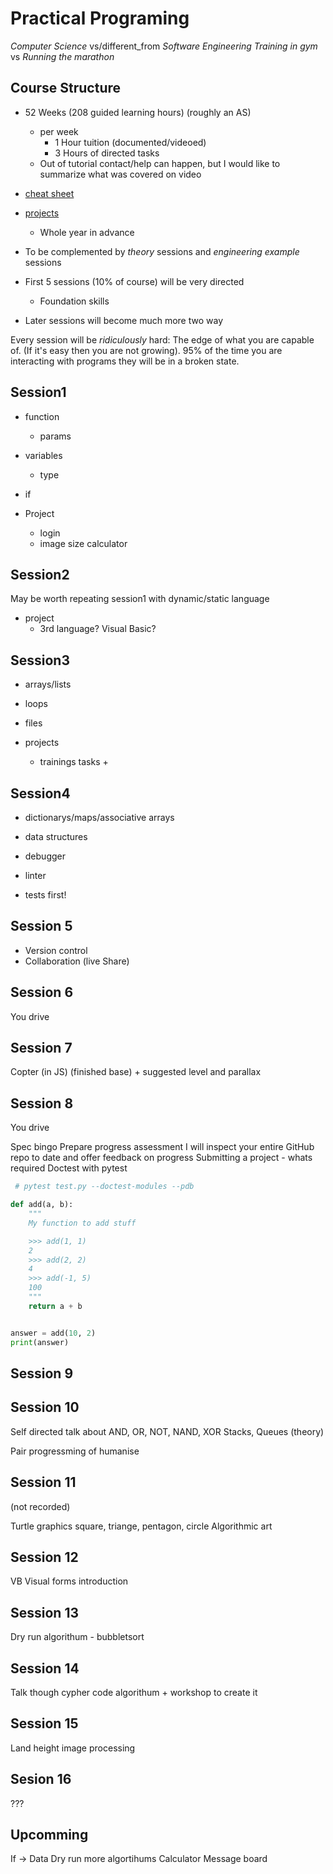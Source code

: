 Practical Programing
====================

_Computer Science_ vs/different_from _Software Engineering_
_Training in gym_ vs _Running the marathon_


Course Structure
----------------

* 52 Weeks (208 guided learning hours) (roughly an AS)
    * per week
        * 1 Hour tuition (documented/videoed)
        * 3 Hours of directed tasks
    * Out of tutorial contact/help can happen, but I would like to summarize what was covered on video

* [cheat sheet](https://github.com/calaldees/TeachProgramming/blob/master/teachprogramming/static/docs/LanguageCheetSheet.odt)
* [projects](https://github.com/calaldees/TeachProgramming/blob/master/teachprogramming/static/docs/unit1-projects.md)
    * Whole year in advance
* To be complemented by _theory_ sessions and _engineering example_ sessions

* First 5 sessions (10% of course) will be very directed
    * Foundation skills
* Later sessions will become much more two way

Every session will be _ridiculously_ hard: The edge of what you are capable of. (If it's easy then you are not growing).
95% of the time you are interacting with programs they will be in a broken state.



Session1
--------

* function
    * params
* variables
    * type
* if

* Project
    * login
    * image size calculator

Session2
--------

May be worth repeating session1 with dynamic/static language

* project
    * 3rd language? Visual Basic?

Session3
--------

* arrays/lists
* loops
* files

* projects
    * trainings tasks +

Session4
--------

* dictionarys/maps/associative arrays
* data structures

* debugger
* linter

* tests first!

Session 5
---------

* Version control
* Collaboration (live Share)

Session 6
---------

You drive

Session 7
---------

Copter (in JS)
(finished base) + suggested level and parallax


Session 8
---------

You drive

Spec bingo
Prepare progress assessment
I will inspect your entire GitHub repo to date and offer feedback on progress
Submitting a project - whats required
Doctest with pytest
```python
 # pytest test.py --doctest-modules --pdb

def add(a, b):
    """
    My function to add stuff

    >>> add(1, 1)
    2
    >>> add(2, 2)
    4
    >>> add(-1, 5)
    100
    """
    return a + b


answer = add(10, 2)
print(answer)

```


Session 9
---------




Session 10
----------


Self directed talk about
AND, OR, NOT, NAND, XOR
Stacks, Queues (theory)

Pair progressming of humanise


Session 11
----------

(not recorded)

Turtle graphics
square, triange, pentagon, circle
Algorithmic art



Session 12
----------

VB Visual forms introduction


Session 13
----------

Dry run algorithum - bubbletsort


Session 14
----------

Talk though cypher code algorithum + workshop to create it


Session 15
----------
Land height image processing

Sesion 16
---------
???


Upcomming
---------

If -> Data
Dry run more algortihums
Calculator
Message board

